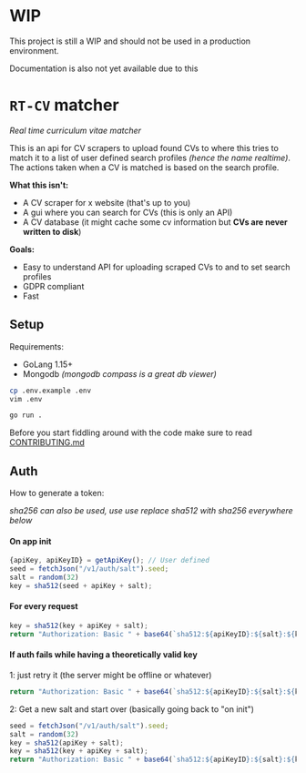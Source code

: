 # WIP

This project is still a WIP and should not be used in a production environment.

Documentation is also not yet available due to this

# `RT-CV` matcher

_Real time curriculum vitae matcher_

This is an api for CV scrapers to upload found CVs to where this tries to match it to a list of user defined search profiles _(hence the name realtime)_. The actions taken when a CV is matched is based on the search profile.

**What this isn't:**

- A CV scraper for x website (that's up to you)
- A gui where you can search for CVs (this is only an API)
- A CV database (it might cache some cv information but **CVs are never written to disk**)

**Goals:**

- Easy to understand API for uploading scraped CVs to and to set search profiles
- GDPR compliant
- Fast

## Setup

Requirements:

- GoLang 1.15+
- Mongodb _(mongodb compass is a great db viewer)_

```sh
cp .env.example .env
vim .env

go run .
```

Before you start fiddling around with the code make sure to read [CONTRIBUTING.md](/CONTRIBUTING.md)

## Auth

How to generate a token:

_sha256 can also be used, use use replace sha512 with sha256 everywhere below_

#### On app init

```js
{apiKey, apiKeyID} = getApiKey(); // User defined
seed = fetchJson("/v1/auth/salt").seed;
salt = random(32)
key = sha512(seed + apiKey + salt);
```

#### For every request

```js
key = sha512(key + apiKey + salt);
return "Authorization: Basic " + base64(`sha512:${apiKeyID}:${salt}:${key}`);
```

#### If auth fails while having a theoretically valid key

1: just retry it (the server might be offline or whatever)

```js
return "Authorization: Basic " + base64(`sha512:${apiKeyID}:${salt}:${key}`);
```

2: Get a new salt and start over (basically going back to "on init")

```js
seed = fetchJson("/v1/auth/salt").seed;
salt = random(32)
key = sha512(apiKey + salt);
key = sha512(key + apiKey + salt);
return "Authorization: Basic " + base64(`sha512:${apiKeyID}:${salt}:${key}`);
```
